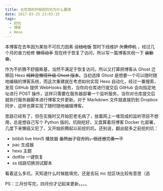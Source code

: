 ```yaml
---
title: 在吃饱的时候挖的坑为什么要填
date: 2017-03-25 23:03:15
tags:
  - 挖坑
  - 博客
  - Hexo
---
```


本博客在去年因为某些不可抗力因素 ~~没钱吃饭~~ 暂时下线维护 ~~欠费停机~~ ，经过几个月的奋力抢修 ~~懒得动手~~ 现在终于恢复了访问，所以写一篇博客庆祝一下 ~~装勤奋~~。

<!--more-->

作为不折腾不舒服斯基，当然不满足于恢复访问，所以又打算把博客从 Ghost 迁移回 Hexo ~~纯粹是懒得升级 Ghost 版本~~。当初选择 Ghost 是想要一个可以随时随地编辑的博客系统，而这次重建就在考虑如何实现 Hexo 自动化，经过一番搜索，发现 GitHub 提供 WebHooks 服务，当你向仓库进行提交后 GitHub 会向指定地址进行 POST 操作，这样只需要在服务器部署一个监听服务，当你对仓库提交后就执行服务器脚本进行博客文件更新。对于 Markdown 文件就直接扔到 Dropbox 同步，这样也算实现了随时随地编辑博客。

思路已经有了，但在实施时又开始犯老毛病了，放着网上一堆现成的监听项目不想用，总是想自己写个 Python 版的。坑刚挖好，又盘算着将博客 Docker 化部署，几度下来懒癌又犯了，又开始折腾起以前挖的坑。还别说，翻出挺多之前挖的坑：

- bilibili live html5 播放器 ~~虽然出了官方的，但还想完善一下~~
- pac 生成器
- hexo 主题
- dotfile 一键恢复
- ss 线路切换测试脚本

看着这么多坑，天知道什么时候能填完，还是去玩 mc 挖区块比较有意思（逃

PS：三月份写完，四月份才记起来更新。。。。